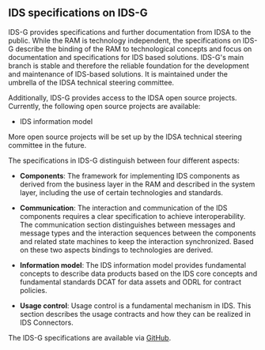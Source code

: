 ## IDS specifications on IDS-G

IDS-G provides specifications and further documentation from IDSA to the
public. While the RAM is technology independent, the specifications on
IDS-G describe the binding of the RAM to technological concepts and
focus on documentation and specifications for IDS based solutions.
IDS-G's main branch is stable and therefore the reliable foundation
for the development and maintenance of IDS-based solutions. It is
maintained under the umbrella of the IDSA technical steering committee.

Additionally, IDS-G provides access to the IDSA open source projects.
Currently, the following open source projects are available:

- IDS information model

More open source projects will be set up by the IDSA technical steering
committee in the future.

The specifications in IDS-G distinguish between four different aspects:

- **Components**: The framework for implementing IDS components as
    derived from the business layer in the RAM and described in the
    system layer, including the use of certain technologies and
    standards.

- **Communication**: The interaction and communication of the IDS
    components requires a clear specification to achieve
    interoperability. The communication section distinguishes between
    messages and message types and the interaction sequences between the
    components and related state machines to keep the interaction
    synchronized. Based on these two aspects bindings to technologies
    are derived.

- **Information model**: The IDS information model provides
    fundamental concepts to describe data products based on the IDS core
    concepts and fundamental standards DCAT for data assets and ODRL for
    contract policies.

- **Usage control**: Usage control is a fundamental mechanism in IDS.
    This section describes the usage contracts and how they can be
    realized in IDS Connectors.

The IDS-G specifications are available via [GitHub](https://github.com/International-Data-Spaces-Association/IDS-G).

